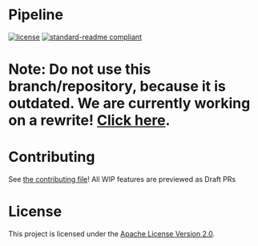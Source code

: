 # Pipeline
[![license](https://img.shields.io/github/license/NatroxMC/Pipeline?style=for-the-badge&color=b2204c)](../LICENSE)
[![standard-readme compliant](https://img.shields.io/badge/readme%20style-standard-brightgreen.svg?style=for-the-badge)](https://github.com/RichardLitt/standard-readme)

# Note: Do not use this branch/repository, because it is outdated. We are currently working on a rewrite! [Click here](https://github.com/NatroxMC/Pipeline/tree/unstable/rewrite).

# Contributing
See [the contributing file](CONTRIBUTING.md)!
All WIP features are previewed as Draft PRs

# License
This project is licensed under the [Apache License Version 2.0](../LICENSE).
